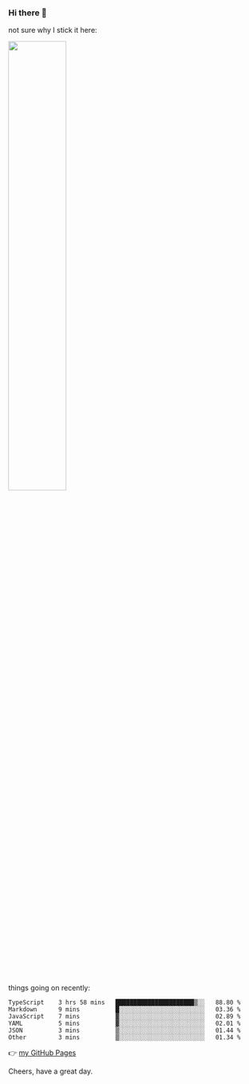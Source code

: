 ### Hi there 👋

not sure why I stick it here:

[<img width="48%" src="https://github-readme-stats.vercel.app/api?username=ykzhukian&show_icons=true&theme=dracula">](https://github.com/anuraghazra/github-readme-stats)


things going on recently:

<!--START_SECTION:waka-->

```text
TypeScript    3 hrs 58 mins   ██████████████████████▒░░   88.80 %
Markdown      9 mins          █░░░░░░░░░░░░░░░░░░░░░░░░   03.36 %
JavaScript    7 mins          ▓░░░░░░░░░░░░░░░░░░░░░░░░   02.89 %
YAML          5 mins          ▓░░░░░░░░░░░░░░░░░░░░░░░░   02.01 %
JSON          3 mins          ▒░░░░░░░░░░░░░░░░░░░░░░░░   01.44 %
Other         3 mins          ▒░░░░░░░░░░░░░░░░░░░░░░░░   01.34 %
```

<!--END_SECTION:waka-->

👉 [my GitHub Pages](https://ykzhukian.github.io)

Cheers, have a great day.

